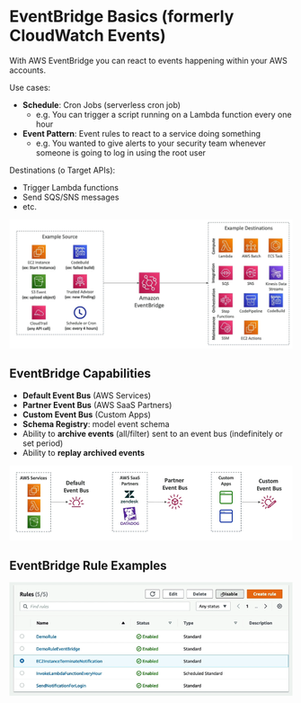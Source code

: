 # EventBridge Basics (formerly CloudWatch Events)

With AWS EventBridge you can react to events happening within your AWS accounts.

Use cases:
- **Schedule**: Cron Jobs (serverless cron job)
    - e.g. You can trigger a script running on a Lambda function every one hour 
- **Event Pattern**: Event rules to react to a service doing something
    - e.g. You wanted to give alerts to your security team whenever someone is going to log in using the root user

Destinations (o Target APIs):
- Trigger Lambda functions
- Send SQS/SNS messages
- etc.

![EventBridge](../../images/monitoring/eventbridge.png)


## EventBridge Capabilities

- **Default Event Bus** (AWS Services)
- **Partner Event Bus** (AWS SaaS Partners)
- **Custom Event Bus** (Custom Apps)
- **Schema Registry**: model event schema
- Ability to **archive events** (all/filter) sent to an event bus (indefinitely or set period)
- Ability to **replay archived events**

![EventBridge Event Bus](../../images/monitoring/eventbridge_event_bus.png)

## EventBridge Rule Examples

![Event Rules Examples](../../images/monitoring/eventbridge_rules.png)